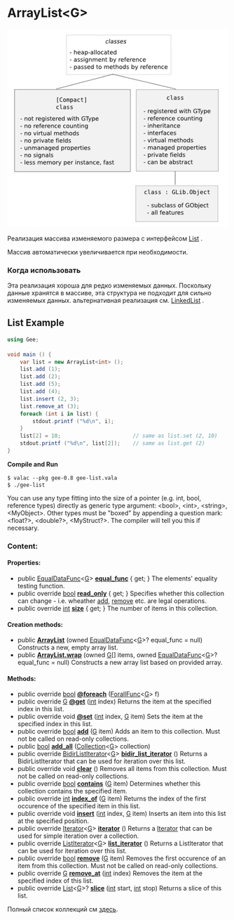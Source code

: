 # ArrayList&lt;G&gt;

![](../.gitbook/assets/image%20%2812%29.png)

Реализация массива изменяемого размера  c интерфейсом [List](https://valadoc.org/gee-0.8/Gee.List.html) .

Массив автоматически увеличивается при необходимости.

### Когда использовать

Эта реализация хороша для редко изменяемых данных. Поскольку данные хранятся в массиве, эта структура не подходит для сильно изменяемых данных. альтернативная реализация см. [LinkedList](https://valadoc.org/gee-0.8/Gee.LinkedList.html) .

## **List Example**

```csharp
using Gee;

void main () {
    var list = new ArrayList<int> ();
    list.add (1);
    list.add (2);
    list.add (5);
    list.add (4);
    list.insert (2, 3);
    list.remove_at (3);
    foreach (int i in list) {
        stdout.printf ("%d\n", i);
    }
    list[2] = 10;                       // same as list.set (2, 10)
    stdout.printf ("%d\n", list[2]);    // same as list.get (2)
}
```

**Compile and Run**

```text
$ valac --pkg gee-0.8 gee-list.vala
$ ./gee-list
```

You can use any type fitting into the size of a pointer \(e.g. int, bool, reference types\) directly as generic type argument: &lt;bool&gt;, &lt;int&gt;, &lt;string&gt;, &lt;MyObject&gt;. Other types must be "boxed" by appending a question mark: &lt;float?&gt;, &lt;double?&gt;, &lt;MyStruct?&gt;. The compiler will tell you this if necessary.

### Content:

#### Properties:

* public [EqualDataFunc](https://valadoc.org/gee-0.8/Gee.EqualDataFunc.html)&lt;[G](https://valadoc.org/gee-0.8/Gee.ArrayList.G.html)&gt; [**equal\_func**](https://valadoc.org/gee-0.8/Gee.ArrayList.equal_func.html) { get; }  The elements' equality testing function.
* public override [bool](https://valadoc.org/glib-2.0/bool.html) [**read\_only**](https://valadoc.org/gee-0.8/Gee.ArrayList.read_only.html) { get; }  Specifies whether this collection can change - i.e. wheather [add](https://valadoc.org/gee-0.8/Gee.Collection.add.html), [remove](https://valadoc.org/gee-0.8/Gee.Collection.remove.html) etc. are legal operations.
* public override [int](https://valadoc.org/glib-2.0/int.html) [**size**](https://valadoc.org/gee-0.8/Gee.ArrayList.size.html) { get; }  The number of items in this collection.

#### Creation methods:

* public [**ArrayList**](https://valadoc.org/gee-0.8/Gee.ArrayList.ArrayList.html) \(owned [EqualDataFunc](https://valadoc.org/gee-0.8/Gee.EqualDataFunc.html)&lt;[G](https://valadoc.org/gee-0.8/Gee.ArrayList.G.html)&gt;? equal\_func = null\) Constructs a new, empty array list.
* public [**ArrayList.wrap**](https://valadoc.org/gee-0.8/Gee.ArrayList.ArrayList.wrap.html) \(owned [G](https://valadoc.org/gee-0.8/Gee.ArrayList.G.html)\[\] items, owned [EqualDataFunc](https://valadoc.org/gee-0.8/Gee.EqualDataFunc.html)&lt;[G](https://valadoc.org/gee-0.8/Gee.ArrayList.G.html)&gt;? equal\_func = null\) Constructs a new array list based on provided array.

#### Methods:

* public override [bool](https://valadoc.org/glib-2.0/bool.html) [**@foreach**](https://valadoc.org/gee-0.8/Gee.ArrayList.@foreach.html) \([ForallFunc](https://valadoc.org/gee-0.8/Gee.ForallFunc.html)&lt;[G](https://valadoc.org/gee-0.8/Gee.ArrayList.G.html)&gt; f\)
* public override [G](https://valadoc.org/gee-0.8/Gee.ArrayList.G.html) [**@get**](https://valadoc.org/gee-0.8/Gee.ArrayList.@get.html) \([int](https://valadoc.org/glib-2.0/int.html) index\) Returns the item at the specified index in this list.
* public override void [**@set**](https://valadoc.org/gee-0.8/Gee.ArrayList.@set.html) \([int](https://valadoc.org/glib-2.0/int.html) index, [G](https://valadoc.org/gee-0.8/Gee.ArrayList.G.html) item\) Sets the item at the specified index in this list.
* public override [bool](https://valadoc.org/glib-2.0/bool.html) [**add**](https://valadoc.org/gee-0.8/Gee.ArrayList.add.html) \([G](https://valadoc.org/gee-0.8/Gee.ArrayList.G.html) item\) Adds an item to this collection. Must not be called on read-only collections.
* public [bool](https://valadoc.org/glib-2.0/bool.html) [**add\_all**](https://valadoc.org/gee-0.8/Gee.ArrayList.add_all.html) \([Collection](https://valadoc.org/gee-0.8/Gee.Collection.html)&lt;[G](https://valadoc.org/gee-0.8/Gee.ArrayList.G.html)&gt; collection\)
* public override [BidirListIterator](https://valadoc.org/gee-0.8/Gee.BidirListIterator.html)&lt;[G](https://valadoc.org/gee-0.8/Gee.ArrayList.G.html)&gt; [**bidir\_list\_iterator**](https://valadoc.org/gee-0.8/Gee.ArrayList.bidir_list_iterator.html) \(\)  Returns a BidirListIterator that can be used for iteration over this list.
* public override void [**clear**](https://valadoc.org/gee-0.8/Gee.ArrayList.clear.html) \(\)  Removes all items from this collection. Must not be called on read-only collections.
* public override [bool](https://valadoc.org/glib-2.0/bool.html) [**contains**](https://valadoc.org/gee-0.8/Gee.ArrayList.contains.html) \([G](https://valadoc.org/gee-0.8/Gee.ArrayList.G.html) item\) Determines whether this collection contains the specified item.
* public override [int](https://valadoc.org/glib-2.0/int.html) [**index\_of**](https://valadoc.org/gee-0.8/Gee.ArrayList.index_of.html) \([G](https://valadoc.org/gee-0.8/Gee.ArrayList.G.html) item\) Returns the index of the first occurence of the specified item in this list.
* public override void [**insert**](https://valadoc.org/gee-0.8/Gee.ArrayList.insert.html) \([int](https://valadoc.org/glib-2.0/int.html) index, [G](https://valadoc.org/gee-0.8/Gee.ArrayList.G.html) item\) Inserts an item into this list at the specified position.
* public override [Iterator](https://valadoc.org/gee-0.8/Gee.Iterator.html)&lt;[G](https://valadoc.org/gee-0.8/Gee.ArrayList.G.html)&gt; [**iterator**](https://valadoc.org/gee-0.8/Gee.ArrayList.iterator.html) \(\) Returns a [Iterator](https://valadoc.org/gee-0.8/Gee.Iterator.html) that can be used for simple iteration over a collection.
* public override [ListIterator](https://valadoc.org/gee-0.8/Gee.ListIterator.html)&lt;[G](https://valadoc.org/gee-0.8/Gee.ArrayList.G.html)&gt; [**list\_iterator**](https://valadoc.org/gee-0.8/Gee.ArrayList.list_iterator.html) \(\) Returns a ListIterator that can be used for iteration over this list.
* public override [bool](https://valadoc.org/glib-2.0/bool.html) [**remove**](https://valadoc.org/gee-0.8/Gee.ArrayList.remove.html) \([G](https://valadoc.org/gee-0.8/Gee.ArrayList.G.html) item\) Removes the first occurence of an item from this collection. Must not be called on read-only collections.
* public override [G](https://valadoc.org/gee-0.8/Gee.ArrayList.G.html) [**remove\_at**](https://valadoc.org/gee-0.8/Gee.ArrayList.remove_at.html) \([int](https://valadoc.org/glib-2.0/int.html) index\) Removes the item at the specified index of this list.
* public override [List](https://valadoc.org/gee-0.8/Gee.List.html)&lt;[G](https://valadoc.org/gee-0.8/Gee.ArrayList.G.html)&gt;? [**slice**](https://valadoc.org/gee-0.8/Gee.ArrayList.slice.html) \([int](https://valadoc.org/glib-2.0/int.html) start, [int](https://valadoc.org/glib-2.0/int.html) stop\) Returns a slice of this list.

Полный список коллекций см [здесь](https://valadoc.org/gee-0.8/index.htm). 

